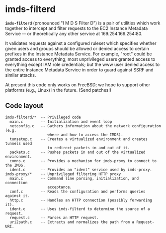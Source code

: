 imds-filterd
============

**`imds-filterd`** (pronounced "I M D S Filter D") is a pair of utilities
which work together to intercept and filter requests to the EC2 Instance
Metadata Service -- or theoretically any other service at 169.254.169.254:80.

It validates requests against a configured ruleset which specifies whether
given users and groups should be allowed or denied access to certain prefixes
in the Instance Metadata Service.  For example, "root" could be granted
access to everything; most unprivileged users granted access to everything
except IAM role credentials; but the www user denied access to the entire
Instance Metadata Service in order to guard against SSRF and similar attacks.

At present this code only works on FreeBSD; we hope to support other
platforms (e.g., Linux) in the future.  (Send patches!)

Code layout
-----------

```
imds-filterd/*  -- Privileged code
  main.c        -- Initialization and event loop
  netconfig.c   -- Gathers information about the network configuration (e.g.
                   where and how to access the IMDS).
  tunsetup.c    -- Creates a virtualized environment and creates tunnels used
                   to redirect packets in and out of it.
  packets.c     -- Pushes packets in and out of the virtualized environment.
  conns.c       -- Provides a mechanism for imds-proxy to connect to the IMDS.
  ident.c       -- Provides an "ident" service used by imds-proxy.
imds-proxy/*    -- Unprivileged filtering HTTP proxy
  main.c        -- Command line parsing, initialization, and connection
                   acceptance.
  conf.c        -- Reads the configuration and performs queries against it.
  http.c        -- Handles an HTTP connection (possibly forwarding it).
  ident.c       -- Uses imds-filterd to determine the source of a request.
  request.c     -- Parses an HTTP request.
  uri2path.c    -- Extracts and normalizes the path from a Request-URI.
```
